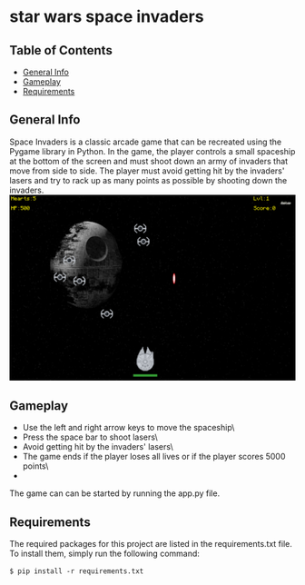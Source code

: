 # star wars space invaders

## Table of Contents
* [General Info](#general-info)
* [Gameplay](#gameplay)
* [Requirements](#requirements)

## General Info
Space Invaders is a classic arcade game that can be recreated using the Pygame library in Python.  In the game, the player controls a small spaceship at the bottom of the screen and must shoot down an army of invaders that move from side to side. The player must avoid getting hit by the invaders' lasers and try to rack up as many points as possible by shooting down the invaders.\
![game](https://github.com/agkittens/space-invaders/blob/main/assets/example.png?raw=true)

## Gameplay
* Use the left and right arrow keys to move the spaceship\
* Press the space bar to shoot lasers\
* Avoid getting hit by the invaders' lasers\
* The game ends if the player loses all lives or if the player scores 5000 points\
* 
The game can can be started by running the app.py file.

## Requirements
The required packages for this project are listed in the requirements.txt file. To install them, simply run the following command:
```
$ pip install -r requirements.txt
```
